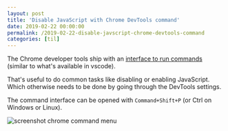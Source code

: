 ```yaml
---
layout: post
title: 'Disable JavaScript with Chrome DevTools command'
date: 2019-02-22 00:00:00
permalink: /2019-02-22-disable-javscript-chrome-devtools-command
categories: [til]
---
```


The Chrome developer tools ship with an [interface to run commands](https://developer.chrome.com/docs/devtools/command-menu/) (similar to what's available in vscode).

That's useful to do common tasks like disabling or enabling JavaScript. Which otherwise needs to be done by going through the DevTools settings.

The command interface can be opened with `Command+Shift+P` (or Ctrl on Windows or Linux).

![screenshot chrome command menu](/img/posts/chrome-devtools-action.png)
